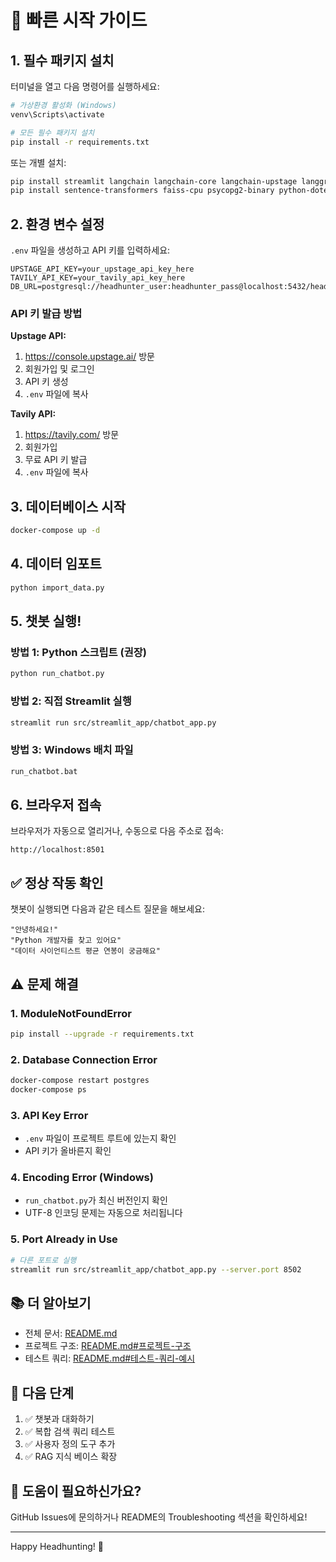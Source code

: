 # 🚀 빠른 시작 가이드

## 1. 필수 패키지 설치

터미널을 열고 다음 명령어를 실행하세요:

```bash
# 가상환경 활성화 (Windows)
venv\Scripts\activate

# 모든 필수 패키지 설치
pip install -r requirements.txt
```

또는 개별 설치:

```bash
pip install streamlit langchain langchain-core langchain-upstage langgraph
pip install sentence-transformers faiss-cpu psycopg2-binary python-dotenv tavily-python
```

## 2. 환경 변수 설정

`.env` 파일을 생성하고 API 키를 입력하세요:

```env
UPSTAGE_API_KEY=your_upstage_api_key_here
TAVILY_API_KEY=your_tavily_api_key_here
DB_URL=postgresql://headhunter_user:headhunter_pass@localhost:5432/headhunter_db
```

### API 키 발급 방법

**Upstage API:**
1. https://console.upstage.ai/ 방문
2. 회원가입 및 로그인
3. API 키 생성
4. `.env` 파일에 복사

**Tavily API:**
1. https://tavily.com/ 방문
2. 회원가입
3. 무료 API 키 발급
4. `.env` 파일에 복사

## 3. 데이터베이스 시작

```bash
docker-compose up -d
```

## 4. 데이터 임포트

```bash
python import_data.py
```

## 5. 챗봇 실행!

### 방법 1: Python 스크립트 (권장)
```bash
python run_chatbot.py
```

### 방법 2: 직접 Streamlit 실행
```bash
streamlit run src/streamlit_app/chatbot_app.py
```

### 방법 3: Windows 배치 파일
```bash
run_chatbot.bat
```

## 6. 브라우저 접속

브라우저가 자동으로 열리거나, 수동으로 다음 주소로 접속:

```
http://localhost:8501
```

## ✅ 정상 작동 확인

챗봇이 실행되면 다음과 같은 테스트 질문을 해보세요:

```
"안녕하세요!"
"Python 개발자를 찾고 있어요"
"데이터 사이언티스트 평균 연봉이 궁금해요"
```

## ⚠️ 문제 해결

### 1. ModuleNotFoundError
```bash
pip install --upgrade -r requirements.txt
```

### 2. Database Connection Error
```bash
docker-compose restart postgres
docker-compose ps
```

### 3. API Key Error
- `.env` 파일이 프로젝트 루트에 있는지 확인
- API 키가 올바른지 확인

### 4. Encoding Error (Windows)
- `run_chatbot.py`가 최신 버전인지 확인
- UTF-8 인코딩 문제는 자동으로 처리됩니다

### 5. Port Already in Use
```bash
# 다른 포트로 실행
streamlit run src/streamlit_app/chatbot_app.py --server.port 8502
```

## 📚 더 알아보기

- 전체 문서: [README.md](README.md)
- 프로젝트 구조: [README.md#프로젝트-구조](README.md#-프로젝트-구조)
- 테스트 쿼리: [README.md#테스트-쿼리-예시](README.md#-테스트-쿼리-예시)

## 🎯 다음 단계

1. ✅ 챗봇과 대화하기
2. ✅ 복합 검색 쿼리 테스트
3. ✅ 사용자 정의 도구 추가
4. ✅ RAG 지식 베이스 확장

## 💬 도움이 필요하신가요?

GitHub Issues에 문의하거나 README의 Troubleshooting 섹션을 확인하세요!

---

Happy Headhunting! 🎉
